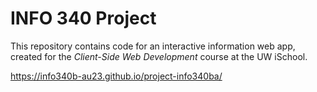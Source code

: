 # INFO 340 Project

This repository contains code for an interactive information web app, created for the _Client-Side Web Development_ course at the UW iSchool.

https://info340b-au23.github.io/project-info340ba/

